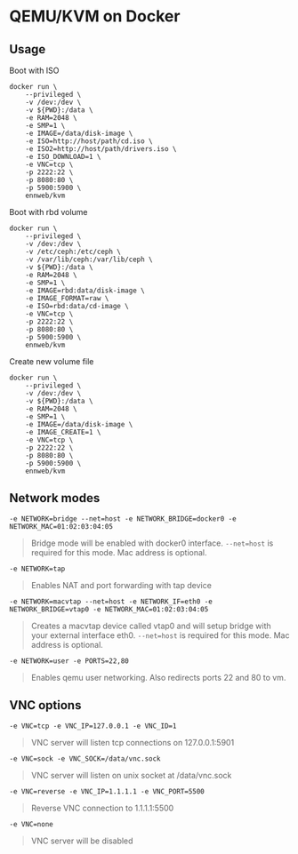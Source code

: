 # QEMU/KVM on Docker

## Usage

Boot with ISO
```
docker run \
    --privileged \
    -v /dev:/dev \
    -v ${PWD}:/data \
    -e RAM=2048 \
    -e SMP=1 \
    -e IMAGE=/data/disk-image \
    -e ISO=http://host/path/cd.iso \
    -e ISO2=http://host/path/drivers.iso \
    -e ISO_DOWNLOAD=1 \
    -e VNC=tcp \
    -p 2222:22 \
    -p 8080:80 \
    -p 5900:5900 \
    ennweb/kvm
```


Boot with rbd volume
```
docker run \
    --privileged \
    -v /dev:/dev \
    -v /etc/ceph:/etc/ceph \
    -v /var/lib/ceph:/var/lib/ceph \
    -v ${PWD}:/data \
    -e RAM=2048 \
    -e SMP=1 \
    -e IMAGE=rbd:data/disk-image \
    -e IMAGE_FORMAT=raw \
    -e ISO=rbd:data/cd-image \
    -e VNC=tcp \
    -p 2222:22 \
    -p 8080:80 \
    -p 5900:5900 \
    ennweb/kvm
```


Create new volume file
```
docker run \
    --privileged \
    -v /dev:/dev \
    -v ${PWD}:/data \
    -e RAM=2048 \
    -e SMP=1 \
    -e IMAGE=/data/disk-image \
    -e IMAGE_CREATE=1 \
    -e VNC=tcp \
    -p 2222:22 \
    -p 8080:80 \
    -p 5900:5900 \
    ennweb/kvm
```


## Network modes

`-e NETWORK=bridge --net=host -e NETWORK_BRIDGE=docker0 -e NETWORK_MAC=01:02:03:04:05`
> Bridge mode will be enabled with docker0 interface. `--net=host` is required for this mode. Mac address is optional.

`-e NETWORK=tap`
> Enables NAT and port forwarding with tap device

`-e NETWORK=macvtap --net=host -e NETWORK_IF=eth0 -e NETWORK_BRIDGE=vtap0 -e NETWORK_MAC=01:02:03:04:05`
> Creates a macvtap device called vtap0 and will setup bridge with your external interface eth0. `--net=host` is required for this mode. Mac address is optional.

`-e NETWORK=user -e PORTS=22,80`
> Enables qemu user networking. Also redirects ports 22 and 80 to vm.


## VNC options

`-e VNC=tcp -e VNC_IP=127.0.0.1 -e VNC_ID=1`
> VNC server will listen tcp connections on 127.0.0.1:5901

`-e VNC=sock -e VNC_SOCK=/data/vnc.sock`
> VNC server will listen on unix socket at /data/vnc.sock

`-e VNC=reverse -e VNC_IP=1.1.1.1 -e VNC_PORT=5500`
> Reverse VNC connection to 1.1.1.1:5500

`-e VNC=none`
> VNC server will be disabled
